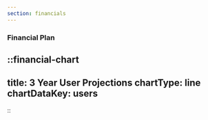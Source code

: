 ```yaml
---
section: financials
---
```


### Financial Plan



::financial-chart
---
title: 3 Year User Projections
chartType: line
chartDataKey: users
---
::

